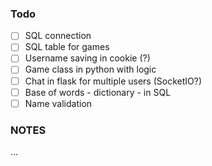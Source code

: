 ### Todo

- [ ] SQL connection
- [ ] SQL table for games
- [ ] Username saving in cookie (?)
- [ ] Game class in python with logic 
- [ ] Chat in flask for multiple users (SocketIO?)
- [ ] Base of words - dictionary - in SQL 
- [ ] Name validation

### NOTES

...
